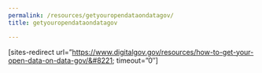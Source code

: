 ```yaml
---
permalink: /resources/getyouropendataondatagov/
title: getyouropendataondatagov

---
```


[sites-redirect url=&#8221;https://www.digitalgov.gov/resources/how-to-get-your-open-data-on-data-gov/&#8221; timeout=&#8221;0&#8243;]